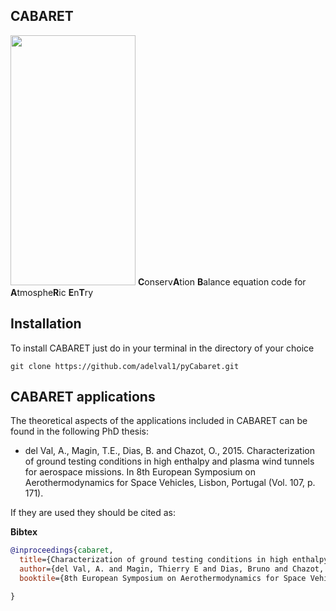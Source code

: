
## CABARET
<img src="https://github.com/adelval1/pyCabaret/blob/master/logo.png" width="200" height="400" /> **C**onserv**A**tion **B**alance equation code for **A**tmosphe**R**ic **E**n**T**ry

<!-- ![alt text](https://github.com/adelval1/pyCabaret/blob/master/logo.png | width=100) -->

## Installation ##

To install CABARET just do in your terminal in the directory of your choice

```
git clone https://github.com/adelval1/pyCabaret.git
```

## CABARET applications ##
The theoretical aspects of the applications included in CABARET can be found in the following PhD thesis:

* del Val, A., Magin, T.E., Dias, B. and Chazot, O., 2015. Characterization of ground testing conditions in high enthalpy and plasma wind tunnels for aerospace missions. In 8th European Symposium on Aerothermodynamics for Space Vehicles, Lisbon, Portugal (Vol. 107, p. 171).

If they are used they should be cited as:

**Bibtex**
```bibtex
@inproceedings{cabaret,
  title={Characterization of ground testing conditions in high enthalpy and plasma wind tunnels for aerospace missions},
  author={del Val, A. and Magin, Thierry E and Dias, Bruno and Chazot, Olivier},
  booktile={8th European Symposium on Aerothermodynamics for Space Vehicles, Lisbon, Portugal, 2015}

}
```